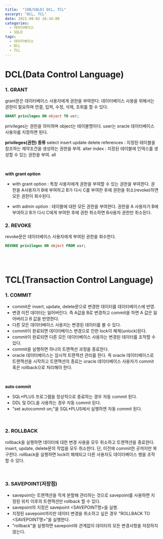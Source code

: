 ```yaml
---
title:  "[DB/SQLD] DCL, TCL"
excerpt: "DCL, TCL"
date: 2021-08-02 16:34:00
categories:
  - 데이터베이스
  - SQLD 
tags:
  - 데이터베이스
  - DCL
  - TCL
---
```


# DCL(Data Control Language)

### 1. GRANT
grant문은 데이터베이스 사용자에게 권한을 부여한다.
데이터베이스 사용을 위해서는 권한이 필요하며 연결, 입력, 수정, 삭제, 조회를 할 수 있다.

```sql
GRANT privileges ON object TO usr;
```
privileges는 권한을 의미하며 object는 테이블명이다.
user는 oracle 데이터베이스 사용자를 지정하면 된다.

**privileges(권한) 종류**
select
insert 
update
delete
references : 지정된 테이블을 참조하는 제약조건을 생성하는 권한을 부여.
alter
index : 지정된 테이블에 인덱스를 생성할 수 있는 권한을 부여.
all

<br>

**with grant option**
* with grant option : 특정 사용자에게 권한을 부여할 수 있는 권한을 부여한다. 권한을 A사용자가 B에 부여하고 B가 다시 C를 부여한 후에 권한을 취소(revoke)하면 모든 권한이 회수된다.

* with admin option : 테이블에 대한 모든 권한을 부여한다. 권한을 A 사용자가 B에 부여하고 B가 다시 C에게 부여한 후에 권한 취소하면 B사용자 권한만 취소된다.

### 2. REVOKE
revoke문은 데이터베이스 사용자에게 부여된 권한을 회수한다.

```sql
REVOKE privileges ON object FROM usr;
```

<br>
<br>

# TCL(Transaction Control Language)

### 1. COMMIT
- commit은 insert, update, delete문으로 변경한 데이터를 데이터베이스에 반영.
- 변경 이전 데이터는 잃어버린다. 즉 A값을 B로 변경하고 commit을 하면 A 값은 잃어버리고 B 값을 반영한다.
- 다른 모든 데이터베이스 사용자는 변경된 데이터를 볼 수 있다.
- commit이 완료되면 데이터베이스 변경으로 인한 lock이 해제(unlock)된다.
- commit이 완료되면 다른 모든 데이터베이스 사용자는 변경된 데이터를 조작할 수 있다.
- commit을 실행하면 하나의 트랜잭션 과정을 종료한다.
- oracle 데이터베이스는 암시적 트랜잭션 관리를 한다. 즉 oracle 데이터베이스로 트랜잭션을 시작하고 트랜잭션의 종료는 oracle 데이터베이스 사용자가 commit 혹은 rollback으로 처리해야 한다.

<br>

**auto commit**
- SQL*PLUS 프로그램을 정상적으로 종료하는 경우 자동 commit 된다.
- DDL 및 DCL을 사용하는 경우 자동 commit 된다.
- "set autocommit on;"을 SQL*PLUS에서 실행하면 자동 commit 된다.

<br>

### 2. ROLLBACK
rollback을 실행하면 데이터에 대한 변경 사용을 모두 취소하고 트랜잭션을 종료한다.
insert, update, delete문의 작업을 모두 취소한다. 단, 이전에 commit한 곳까지만 복구한다.
rollback을 실행하면 lock이 해제되고 다른 사용자도 데이터베이스 행을 조작할 수 있다.

<br>

### 3. SAVEPOINT(저장점)

- savepoint는 트랜잭션을 작게 분할해 관리하는 것으로 savepoint를 사용하면 지정된 위치 이후의 트랜잭션만 rollback 할 수 있다.
- savepoint의 지정은 savepoint <SAVEPOINT명>을 실행.
- 지정된 savepoint까지만 데이터 변경을 취소하고 싶은 경우 "ROLLBACK TO <SAVEPOINT명>"을 실행한다.
- "rollback"을 실행하면 savepoint와 관계없이 데이터의 모든 변경사항을 저장하지 않는다.
